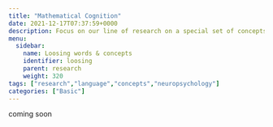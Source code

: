 ```yaml
---
title: "Mathematical Cognition"
date: 2021-12-17T07:37:59+0000
description: Focus on our line of research on a special set of concepts - math ones.
menu:
  sidebar:
    name: Loosing words & concepts
    identifier: loosing
    parent: research
    weight: 320
tags: ["research","language","concepts","neuropsychology"]
categories: ["Basic"]
---
```


coming soon